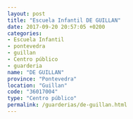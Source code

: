 ```yaml
---
layout: post
title: "Escuela Infantil DE GUILLAN"
date: 2017-09-20 20:57:05 +0200
categories:
- Escuela Infantil
- pontevedra
- guillan
- Centro público
- guarderia
name: "DE GUILLAN"
province: "Pontevedra"
location: "Guillan"
code: "36017004"
type: "Centro público"
permalink: /guarderias/de-guillan.html
---
```

